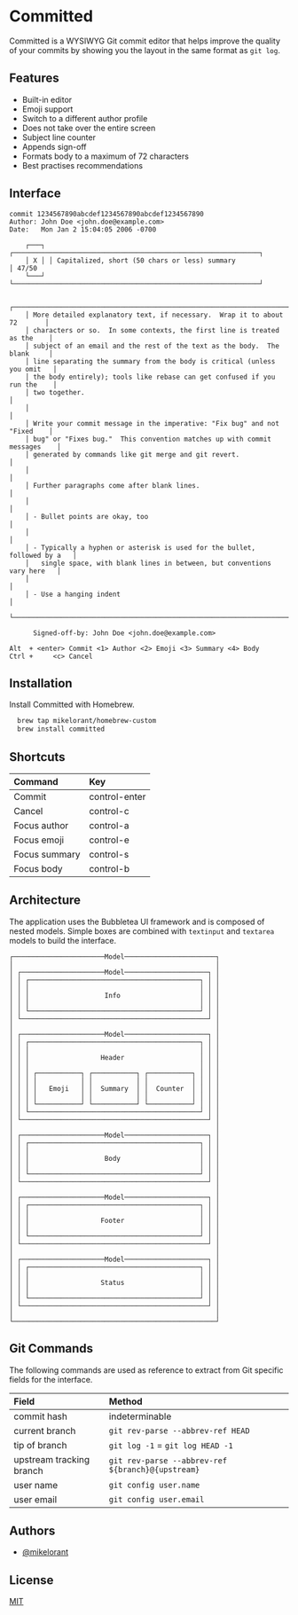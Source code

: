 # Committed

Committed is a WYSIWYG Git commit editor that helps improve the quality of your
commits by showing you the layout in the same format as `git log`.

## Features

- Built-in editor
- Emoji support
- Switch to a different author profile
- Does not take over the entire screen
- Subject line counter
- Appends sign-off
- Formats body to a maximum of 72 characters
- Best practises recommendations

## Interface

```
commit 1234567890abcdef1234567890abcdef1234567890
Author: John Doe <john.doe@example.com>
Date:   Mon Jan 2 15:04:05 2006 -0700

    ┌───┐ ┌──────────────────────────────────────────────────────────────┐
    │ X │ │ Capitalized, short (50 chars or less) summary                │ 47/50
    └───┘ └──────────────────────────────────────────────────────────────┘

    ┌──────────────────────────────────────────────────────────────────────────┐
    │ More detailed explanatory text, if necessary.  Wrap it to about 72       │
    │ characters or so.  In some contexts, the first line is treated as the    │
    │ subject of an email and the rest of the text as the body.  The blank     │
    │ line separating the summary from the body is critical (unless you omit   │
    │ the body entirely); tools like rebase can get confused if you run the    │
    │ two together.                                                            │
    │                                                                          │
    │ Write your commit message in the imperative: "Fix bug" and not "Fixed    │
    │ bug" or "Fixes bug."  This convention matches up with commit messages    │
    │ generated by commands like git merge and git revert.                     │
    │                                                                          │
    │ Further paragraphs come after blank lines.                               │
    │                                                                          │
    │ - Bullet points are okay, too                                            │
    │                                                                          │
    │ - Typically a hyphen or asterisk is used for the bullet, followed by a   │
    │   single space, with blank lines in between, but conventions vary here   │
    │                                                                          │
    │ - Use a hanging indent                                                   │
    └──────────────────────────────────────────────────────────────────────────┘

      Signed-off-by: John Doe <john.doe@example.com>

Alt  + <enter> Commit <1> Author <2> Emoji <3> Summary <4> Body
Ctrl +     <c> Cancel
```

## Installation

Install Committed with Homebrew.

```bash
  brew tap mikelorant/homebrew-custom
  brew install committed
```

## Shortcuts

| Command       | Key           |
| :------------ | :------------ |
| Commit        | control-enter |
| Cancel        | control-c     |
| Focus author  | control-a     |
| Focus emoji   | control-e     |
| Focus summary | control-s     |
| Focus body    | control-b     |

## Architecture

The application uses the Bubbletea UI framework and is composed of nested
models. Simple boxes are combined with `textinput` and `textarea` models to
build the interface.

```
┌───────────────────────Model───────────────────────┐
│                                                   │
│ ┌─────────────────────Model─────────────────────┐ │
│ │ ┌───────────────────────────────────────────┐ │ │
│ │ │                                           │ │ │
│ │ │                   Info                    │ │ │
│ │ │                                           │ │ │
│ │ └───────────────────────────────────────────┘ │ │
│ └───────────────────────────────────────────────┘ │
│                                                   │
│ ┌─────────────────────Model─────────────────────┐ │
│ │ ┌───────────────────────────────────────────┐ │ │
│ │ │                                           │ │ │
│ │ │                  Header                   │ │ │
│ │ │                                           │ │ │
│ │ │ ┌───────────┐ ┌───────────┐ ┌───────────┐ │ │ │
│ │ │ │           │ │           │ │           │ │ │ │
│ │ │ │   Emoji   │ │  Summary  │ │  Counter  │ │ │ │
│ │ │ │           │ │           │ │           │ │ │ │
│ │ │ └───────────┘ └───────────┘ └───────────┘ │ │ │
│ │ └───────────────────────────────────────────┘ │ │
│ └───────────────────────────────────────────────┘ │
│                                                   │
│ ┌─────────────────────Model─────────────────────┐ │
│ │ ┌───────────────────────────────────────────┐ │ │
│ │ │                                           │ │ │
│ │ │                   Body                    │ │ │
│ │ │                                           │ │ │
│ │ └───────────────────────────────────────────┘ │ │
│ └───────────────────────────────────────────────┘ │
│                                                   │
│ ┌─────────────────────Model─────────────────────┐ │
│ │ ┌───────────────────────────────────────────┐ │ │
│ │ │                                           │ │ │
│ │ │                  Footer                   │ │ │
│ │ │                                           │ │ │
│ │ └───────────────────────────────────────────┘ │ │
│ └───────────────────────────────────────────────┘ │
│                                                   │
│ ┌─────────────────────Model─────────────────────┐ │
│ │ ┌───────────────────────────────────────────┐ │ │
│ │ │                                           │ │ │
│ │ │                  Status                   │ │ │
│ │ │                                           │ │ │
│ │ └───────────────────────────────────────────┘ │ │
│ └───────────────────────────────────────────────┘ │
│                                                   │
└───────────────────────────────────────────────────┘
```

## Git Commands

The following commands are used as reference to extract from Git specific fields
for the interface.

| Field                    | Method                                            |
| :----------------------- | :------------------------------------------------ |
| commit hash              | indeterminable                                    |
| current branch           | `git rev-parse --abbrev-ref HEAD`                 |
| tip of branch            | `git log -1` = `git log HEAD -1`                  |
| upstream tracking branch | `git rev-parse --abbrev-ref ${branch}@{upstream}` |
| user name                | `git config user.name`                            |
| user email               | `git config user.email`                           |

## Authors

- [@mikelorant](https://www.github.com/mikelorant)

## License

[MIT](https://choosealicense.com/licenses/mit/)

